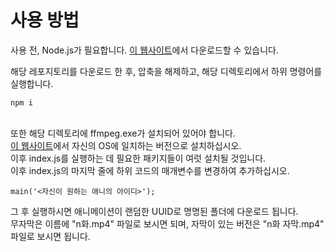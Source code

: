 # 사용 방법
사용 전, Node.js가 필요합니다.
[이 웹사이트](https://nodejs.org/en)에서 다운로드할 수 있습니다.

해당 레포지토리를 다운로드 한 후, 압축을 해제하고, 해당 디렉토리에서 하위 명령어를 실행합니다.
```shell
npm i
```
<br>또한 해당 디렉토리에 ffmpeg.exe가 설치되어 있어야 합니다.
<br>[이 웹사이트](https://www.ffmpeg.org/download.html)에서 자신의 OS에 일치하는 버전으로 설치하십시오.
<br>이후 index.js를 실행하는 데 필요한 패키지들이 여럿 설치될 것입니다.
<br>이후 index.js의 마지막 줄에 하위 코드의 매개변수를 변경하여 추가하십시오.
```njs
main('<자신이 원하는 애니의 아이디>');
```
그 후 실행하시면 애니메이션이 랜덤한 UUID로 명명된 폴더에 다운로드 됩니다.
<br>무자막은 이름에 "n화.mp4" 파일로 보시면 되며, 자막이 있는 버전은 "n화 자막.mp4" 파일로 보시면 됩니다.
